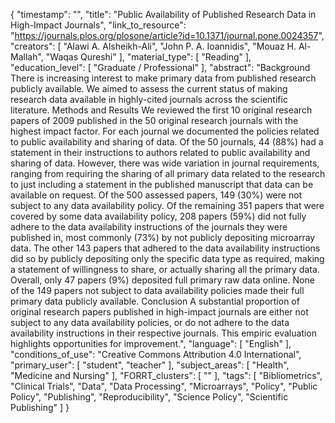 {
    "timestamp": "",
    "title": "Public Availability of Published Research Data in High-Impact Journals",
    "link_to_resource": "https://journals.plos.org/plosone/article?id=10.1371/journal.pone.0024357",
    "creators": [
        "Alawi A. Alsheikh-Ali",
        "John P. A. Ioannidis",
        "Mouaz H. Al-Mallah",
        "Waqas Qureshi"
    ],
    "material_type": [
        "Reading"
    ],
    "education_level": [
        "Graduate / Professional"
    ],
    "abstract": "Background There is increasing interest to make primary data from published research publicly available. We aimed to assess the current status of making research data available in highly-cited journals across the scientific literature. Methods and Results We reviewed the first 10 original research papers of 2009 published in the 50 original research journals with the highest impact factor. For each journal we documented the policies related to public availability and sharing of data. Of the 50 journals, 44 (88%) had a statement in their instructions to authors related to public availability and sharing of data. However, there was wide variation in journal requirements, ranging from requiring the sharing of all primary data related to the research to just including a statement in the published manuscript that data can be available on request. Of the 500 assessed papers, 149 (30%) were not subject to any data availability policy. Of the remaining 351 papers that were covered by some data availability policy, 208 papers (59%) did not fully adhere to the data availability instructions of the journals they were published in, most commonly (73%) by not publicly depositing microarray data. The other 143 papers that adhered to the data availability instructions did so by publicly depositing only the specific data type as required, making a statement of willingness to share, or actually sharing all the primary data. Overall, only 47 papers (9%) deposited full primary raw data online. None of the 149 papers not subject to data availability policies made their full primary data publicly available. Conclusion A substantial proportion of original research papers published in high-impact journals are either not subject to any data availability policies, or do not adhere to the data availability instructions in their respective journals. This empiric evaluation highlights opportunities for improvement.",
    "language": [
        "English"
    ],
    "conditions_of_use": "Creative Commons Attribution 4.0 International",
    "primary_user": [
        "student",
        "teacher"
    ],
    "subject_areas": [
        "Health",
        "Medicine and Nursing"
    ],
    "FORRT_clusters": [
        ""
    ],
    "tags": [
        "Bibliometrics",
        "Clinical Trials",
        "Data",
        "Data Processing",
        "Microarrays",
        "Policy",
        "Public Policy",
        "Publishing",
        "Reproducibility",
        "Science Policy",
        "Scientific Publishing"
    ]
}